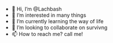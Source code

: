 - 👋 Hi, I’m @Lachbash
- 👀 I’m interested in many things
- 🌱 I’m currently learning the way of life
- 💞️ I’m looking to collaborate on survivng
- 📫 How to reach me? call me!

<!---
Lachbash/Lachbash is a ✨ special ✨ repository because its `README.md` (this file) appears on your GitHub profile.
You can click the Preview link to take a look at your changes.
--->
